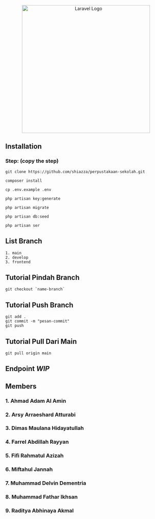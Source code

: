 <p align="center"><a href="https://laravel.com" target="_blank"><img src="https://raw.githubusercontent.com/laravel/art/master/logo-lockup/5%20SVG/2%20CMYK/1%20Full%20Color/laravel-logolockup-cmyk-red.svg" width="400" alt="Laravel Logo"></a></p>

## Installation
### Step: (copy the step)
```
git clone https://github.com/shiazza/perpustakaan-sekolah.git
```
```
composer install
```
```
cp .env.example .env
```
```
php artisan key:generate
```
```
php artisan migrate
```
```
php artisan db:seed
```
```
php artisan ser
```
## List Branch
```
1. main
2. develop
3. frontend
```
## Tutorial Pindah Branch
```
git checkout `name-branch`
```
## Tutorial Push Branch
```
git add .
git commit -m "pesan-commit"
git push
```
## Tutorial Pull Dari Main
```
git pull origin main
```
## Endpoint *WIP*

## Members
### 1. Ahmad Adam Al Amin
### 2. Arsy Arraeshard Atturabi
### 3. Dimas Maulana Hidayatullah
### 4. Farrel Abdillah Rayyan
### 5. Fifi Rahmatul Azizah
### 6. Miftahul Jannah 
### 7. Muhammad Delvin Dementria
### 8. Muhammad Fathar Ikhsan
### 9. Raditya Abhinaya Akmal